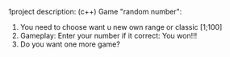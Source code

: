 1project description:
(c++)
Game "random number": 
1) You need to choose want u new own range or classic [1;100] 
2) Gameplay: Enter your number if it correct: You won!!!
3) Do you want one more game?

